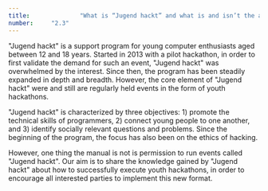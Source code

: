 ```yaml
---
title: 				"What is “Jugend hackt” and what is and isn’t the aim of this manual?"
number: 	"2.3"
---
```


"Jugend hackt" is a support program for young computer enthusiasts aged between 12 and 18 years. Started in 2013 with a pilot hackathon, in order to first validate the demand for such an event, "Jugend hackt" was overwhelmed by the interest. Since then, the program has been steadily expanded in depth and breadth. However, the core element of "Jugend hackt" were and still are regularly held events in the form of youth hackathons.

"Jugend hackt" is characterized by three objectives: 1) promote the technical skills of programmers, 2) connect young people to one another, and 3) identify socially relevant questions and problems. Since the beginning of the program, the focus has also been on the ethics of hacking.

However, one thing the manual is not is permission to run events called "Jugend hackt". Our aim is to share the knowledge gained by "Jugend hackt" about how to successfully execute youth hackathons, in order to encourage all interested parties to implement this new format.